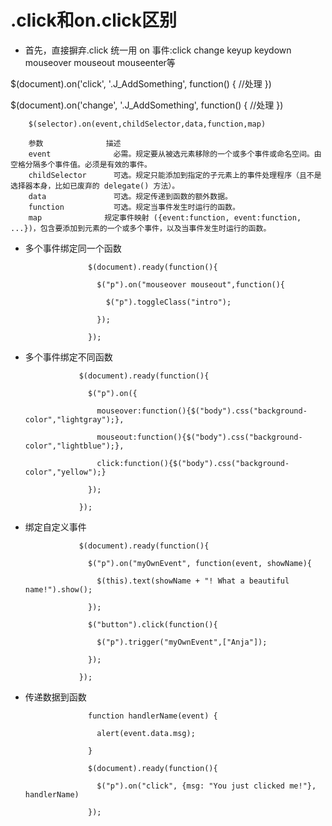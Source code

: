 # .click和on.click区别 #

- 首先，直接摒弃.click 统一用 on  事件:click change keyup keydown mouseover  mouseout  mouseenter等

$(document).on('click', '.J_AddSomething', function() {
      //处理
})

$(document).on('change', '.J_AddSomething', function() {
      //处理
})

        $(selector).on(event,childSelector,data,function,map)

        参数	            描述
        event	           必需。规定要从被选元素移除的一个或多个事件或命名空间。由空格分隔多个事件值。必须是有效的事件。
        childSelector	   可选。规定只能添加到指定的子元素上的事件处理程序（且不是选择器本身，比如已废弃的 delegate() 方法）。
        data	           可选。规定传递到函数的额外数据。
        function	       可选。规定当事件发生时运行的函数。
        map	             规定事件映射 ({event:function, event:function, ...})，包含要添加到元素的一个或多个事件，以及当事件发生时运行的函数。
        


- 多个事件绑定同一个函数

                    $(document).ready(function(){

                      $("p").on("mouseover mouseout",function(){

                        $("p").toggleClass("intro");

                      });

                    });

- 多个事件绑定不同函数

                  $(document).ready(function(){

                    $("p").on({

                      mouseover:function(){$("body").css("background-color","lightgray");},  

                      mouseout:function(){$("body").css("background-color","lightblue");}, 

                      click:function(){$("body").css("background-color","yellow");}  

                    });

                  });

- 绑定自定义事件

                  $(document).ready(function(){

                    $("p").on("myOwnEvent", function(event, showName){

                      $(this).text(showName + "! What a beautiful name!").show();

                    });

                    $("button").click(function(){

                      $("p").trigger("myOwnEvent",["Anja"]);

                    });

                  });

- 传递数据到函数

                    function handlerName(event) {

                      alert(event.data.msg);

                    }

                    $(document).ready(function(){

                      $("p").on("click", {msg: "You just clicked me!"}, handlerName)

                    });
